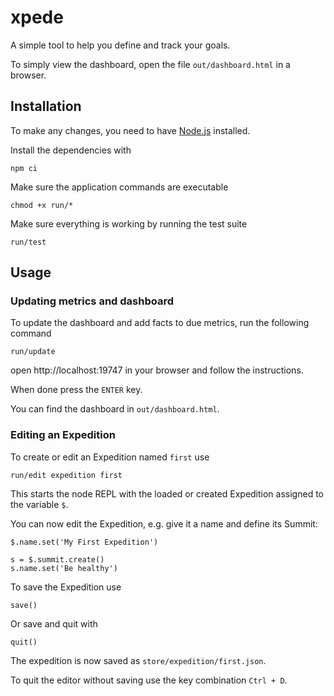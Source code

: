 # xpede

A simple tool to help you define and track your goals.

To simply view the dashboard, open the file `out/dashboard.html` in a browser.

## Installation

To make any changes, you need to have [Node.js](https://nodejs.org/) installed.

Install the dependencies with

```
npm ci
```

Make sure the application commands are executable

```
chmod +x run/*
```

Make sure everything is working by running the test suite

```
run/test
```

## Usage


### Updating metrics and dashboard

To update the dashboard and add facts to due metrics, run the following command

```
run/update
```

open http://localhost:19747 in your browser and follow the instructions.

When done press the `ENTER` key.

You can find the dashboard in `out/dashboard.html`.


### Editing an Expedition

To create or edit an Expedition named `first` use

```
run/edit expedition first
```

This starts the node REPL with the loaded or created Expedition assigned to the variable `$`.

You can now edit the Expedition, e.g. give it a name and define its Summit:

```
$.name.set('My First Expedition')

s = $.summit.create()
s.name.set('Be healthy')
```

To save the Expedition use

```
save()
```

Or save and quit with 

```
quit()
```

The expedition is now saved as `store/expedition/first.json`.

To quit the editor without saving use the key combination `Ctrl + D`.